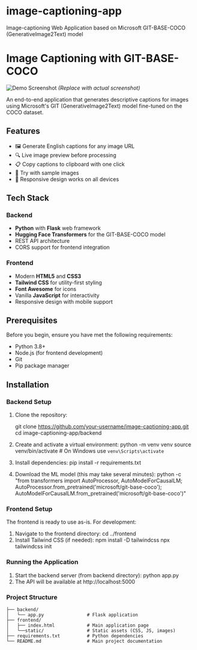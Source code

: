 # image-captioning-app
Image-captioning Web Application based on Microsoft GIT-BASE-COCO (GenerativeImage2Text) model

# Image Captioning with GIT-BASE-COCO

![Demo Screenshot](https://drive.google.com/file/d/18ixpXCXFbkjJ-aHrUYM3dQEnDrrahUrh/view?usp=sharing) 
*(Replace with actual screenshot)*

An end-to-end application that generates descriptive captions for images using Microsoft's GIT (GenerativeImage2Text) model fine-tuned on the COCO dataset.

## Features

- 🖼️ Generate English captions for any image URL
- 🔍 Live image preview before processing
- 📋 Copy captions to clipboard with one click
- 🎲 Try with sample images
- 📱 Responsive design works on all devices

## Tech Stack

### Backend
- **Python** with **Flask** web framework
- **Hugging Face Transformers** for the GIT-BASE-COCO model
- REST API architecture
- CORS support for frontend integration

### Frontend
- Modern **HTML5** and **CSS3**
- **Tailwind CSS** for utility-first styling
- **Font Awesome** for icons
- Vanilla **JavaScript** for interactivity
- Responsive design with mobile support

## Prerequisites

Before you begin, ensure you have met the following requirements:

- Python 3.8+
- Node.js (for frontend development)
- Git
- Pip package manager

## Installation

### Backend Setup

1. Clone the repository:
   
   git clone https://github.com/your-username/image-captioning-app.git
   cd image-captioning-app/backend
   
2. Create and activate a virtual environment:
   python -m venv venv
   source venv/bin/activate  # On Windows use `venv\Scripts\activate`

3. Install dependencies:
   pip install -r requirements.txt

4. Download the ML model (this may take several minutes):
   python -c "from transformers import AutoProcessor, AutoModelForCausalLM; AutoProcessor.from_pretrained('microsoft/git-base-coco'); AutoModelForCausalLM.from_pretrained('microsoft/git-base-coco')"
   
 ### Frontend Setup
 The frontend is ready to use as-is. For development:
 
 1. Navigate to the frontend directory:
    cd ../frontend
 2. Install Tailwind CSS (if needed):
    npm install -D tailwindcss
    npx tailwindcss init
  ### Running the Application 
  1. Start the backend server (from backend directory):
     python app.py
  2. The API will be available at http://localhost:5000 

  ### Project Structure

   ```image-captioning-app/
   ├── backend/
   │   └── app.py                # Flask application
   ├── frontend/
   │   ├── index.html            # Main application page
   │   └──static/                # Static assets (CSS, JS, images)
   ├── requirements.txt          # Python dependencies
   └── README.md                 # Main project documentation











